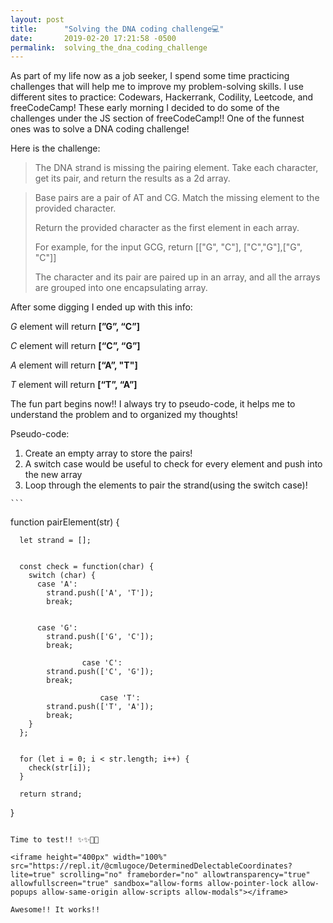 ```yaml
---
layout: post
title:      "Solving the DNA coding challenge💻"
date:       2019-02-20 17:21:58 -0500
permalink:  solving_the_dna_coding_challenge
---
```



As part of my life now as a job seeker, I spend some time practicing challenges that will help me to improve my problem-solving skills.  I use different sites to practice: Codewars,  Hackerrank, Codility, Leetcode, and freeCodeCamp!  These early morning I decided to do some of the challenges under the JS section of freeCodeCamp!! One of the funnest ones was to solve a DNA coding challenge!

Here is the challenge:

> The DNA strand is missing the pairing element. Take each character, get its pair, and return the results as a 2d array.

> Base pairs are a pair of AT and CG. Match the missing element to the provided character.
> 
> Return the provided character as the first element in each array.
> 
> For example, for the input GCG, return [["G", "C"], ["C","G"],["G", "C"]]
> 
> The character and its pair are paired up in an array, and all the arrays are grouped into one encapsulating array.
> 

After some digging I ended up with this info:

 *G* element  will return  **[”G”, “C”]**

 *C* element  will return  **[“C”, “G”]**

 *A* element  will return  **[“A”, "T"]**  
 
 *T* element will return  **[“T”, “A”]**



The fun part begins now!! I always try to pseudo-code, it helps me to understand the problem and to organized my thoughts!

 Pseudo-code:
   1. Create an empty array to store the pairs!
   2. A switch case would be useful to check for every element and push into the new array
   3. Loop through the elements to pair the strand(using the switch case)!
   
	```
function pairElement(str) {

      let strand = [];

      
      const check = function(char) {
        switch (char) {
          case 'A':
            strand.push(['A', 'T']);
            break;
        
          
          case 'G':
            strand.push(['G', 'C']);
            break;
						
					case 'C':
            strand.push(['C', 'G']);
            break;
						
						case 'T':
            strand.push(['T', 'A']);
            break;
        }
      };

      
      for (let i = 0; i < str.length; i++) {
        check(str[i]);
      }

      return strand;
}
```

Time to test!! ✨✨🎊😎

<iframe height="400px" width="100%" src="https://repl.it/@cmlugoce/DeterminedDelectableCoordinates?lite=true" scrolling="no" frameborder="no" allowtransparency="true" allowfullscreen="true" sandbox="allow-forms allow-pointer-lock allow-popups allow-same-origin allow-scripts allow-modals"></iframe>

Awesome!! It works!! 


